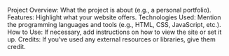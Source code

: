 Project Overview: What the project is about (e.g., a personal portfolio).
Features: Highlight what your website offers.
Technologies Used: Mention the programming languages and tools (e.g., HTML, CSS, JavaScript, etc.).
How to Use: If necessary, add instructions on how to view the site or set it up.
Credits: If you’ve used any external resources or libraries, give them credit.
